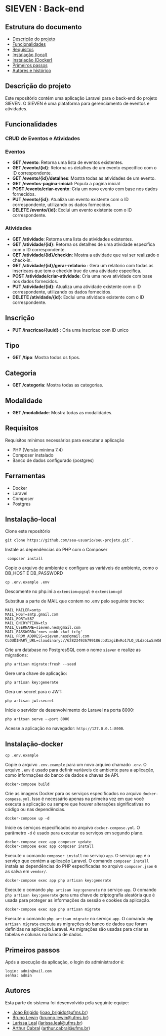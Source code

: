 # SIEVEN : Back-end 



## Estrutura do documento

- [Descrição do projeto](#descri%C3%A7%C3%A3o-do-projeto)
- [Funcionalidades](#funcionalidades)
- [Requisitos](#requisitos)
- [Instalação (local)](#instalação-local)
- [Instalação (Docker)](#instalação-docker)
- [Primeiros passos](#primeiros-passos)
- [Autores e histórico](#autores)


## Descrição do projeto
Este repositório contém uma aplicação Laravel para o back-end do projeto SIEVEN. O SIEVEN é uma plataforma para gerenciamento de eventos e atividades.

## Funcionalidades
### CRUD de Eventos e Atividades
### Eventos

- **GET /evento**: Retorna uma lista de eventos existentes.
- **GET /evento/{id}**: Retorna os detalhes de um evento específico com o ID correspondente.
- **GET /evento/{id}/detalhes**: Mostra todas as atividades de um evento.
- **GET /eventos-pagina-inicial**: Popula a pagina inicial
- **POST /evento/criar-evento**: Cria um novo evento com base nos dados fornecidos.
- **PUT /evento/{id}**: Atualiza um evento existente com o ID correspondente, utilizando os dados fornecidos.
- **DELETE /evento/{id}**: Exclui um evento existente com o ID correspondente.

### Atividades

- **GET /atividade**: Retorna uma lista de atividades existentes.
- **GET /atividade/{id}**: Retorna os detalhes de uma atividade específica com o ID correspondente.
- **GET /atividade/{id}/checkin**: Mostra a atividade que vai ser realizado o check-in.
- **GET /atividade/{id}/gerar-relatorio** : Gera um relatorio com todas as inscricaos que tem o checkin true de uma atividade especifica.
- **POST /atividade/criar-atividade**: Cria uma nova atividade com base nos dados fornecidos.
- **PUT /atividade/{id}**: Atualiza uma atividade existente com o ID correspondente, utilizando os dados fornecidos.
- **DELETE /atividade/{id}**: Exclui uma atividade existente com o ID correspondente.

## Inscrição

- **PUT /inscricao/{uuid}** : Cria uma inscricao com ID unico

## Tipo

- **GET /tipo**: Mostra todos os tipos.

## Categoria

- **GET /categoria**: Mostra todas as categorias.

## Modalidade

- **GET /modalidade**: Mostra todas as modalidades.


## Requisitos
 Requisitos mínimos necessários para executar a aplicação
 - PHP (Versão minima 7.4)
 - Composer instalado
 - Banco de dados configurado (postgres)   

## Ferramentas
- Docker
- Laravel
- Composer
- Postgres

## Instalação-local

Clone este repositório
```
git clone https://github.com/seu-usuario/seu-projeto.git`.
```
Instale as dependências do PHP com o Composer
```
 composer install
```
Copie o arquivo de ambiente e configure as variáveis de ambiente, como o DB_HOST E DB_PASSWORD
 
```
cp .env.example .env
```
Descomente no php.ini a `extension=pgsql` e `extension=gd`

Substitua a parte de MAIL que contem no .env pelo seguinte trecho:

```
MAIL_MAILER=smtp
MAIL_HOST=smtp.gmail.com
MAIL_PORT=587
MAIL_ENCRYPTION=tls
MAIL_USERNAME=sieven.nes@gmail.com
MAIL_PASSWORD='rmes onbh zkxf tcfg'
MAIL_FROM_ADDRESS=sieven.nes@gmail.com
CLOUDINARY_URL=cloudinary://628234936799186:bU1zgiBvRo17LO_ULdzoLw5aW5E@dzgahmu0x
```
Crie um database no PostgresSQL com o nome `sieven` e realize as migrations:

```
php artisan migrate:fresh --seed
```
Gere uma chave de aplicação:

 ```
php artisan key:generate
```
Gera um secret para o JWT:

```
php artisan jwt:secret
```

Inicie o servidor de desenvolvimento do Laravel na porta 8000: 
```
php aritsan serve --port 8000
```
 
Acesse a aplicação no navegador: `http://127.0.0.1:8000`.


## Instalação-docker
 
```
cp .env.example
```
Copie o arquivo `.env.example` para um novo arquivo chamado `.env`. O arquivo `.env` é usado para definir variáveis de ambiente para a aplicação, como informações do banco de dados e chaves de API.

```
docker-compose build
```

Crie as imagens Docker para os serviços especificados no arquivo `docker-compose.yml`. Isso é necessário apenas na primeira vez em que você executa a aplicação ou sempre que houver alterações significativas no código ou nas dependências.

```
docker-compose up -d
```

Inicie os serviços especificados no arquivo `docker-compose.yml`. O parâmetro `-d` é usado para executar os serviços em segundo plano.

```
docker-compose exec app composer update
docker-compose exec app composer install
```

Execute o comando `composer install` no serviço `app`. O serviço `app` é o serviço que contém a aplicação Laravel. O comando `composer install` instala as dependências do PHP especificadas no arquivo `composer.json` e as salva em `vendor/`.

```
docker-compose exec app php artisan key:generate
```

Execute o comando `php artisan key:generate` no serviço `app`. O comando `php artisan key:generate` gera uma chave de criptografia aleatória que é usada para proteger as informações da sessão e cookies da aplicação.

```
docker-compose exec app php artisan migrate
```

Execute o comando `php artisan migrate` no serviço `app`. O comando `php artisan migrate` executa as migrações do banco de dados que foram definidas na aplicação Laravel. As migrações são usadas para criar as tabelas e colunas no banco de dados.


## Primeiros passos
Após a execução da aplicação, o login do administrador é:
```
login: admin@mail.com
senha: admin
```

## Autores 
Esta parte do sistema foi desenvolvido pela seguinte equipe:

- [Joao Brigido](https://github.com/jvbrigido2) (joao_brigido@ufms.br)
- [Bruno Lewin](https://github.com/AgenteVIIX) (brunno.lewin@ufms.br)
- [Larissa Leal](https://github.com/larisleal) (larissa.leal@ufms.br)
- [Arthur Cabral](https://github.com/arthcabral) (arthur.cabral@ufms.br)
  

 
